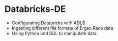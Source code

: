 # Databricks-DE
* Configurating Databricks with ADLS 
* Ingesting different file formats of Ergen Race data
* Using Python and SQL to manipulate data
